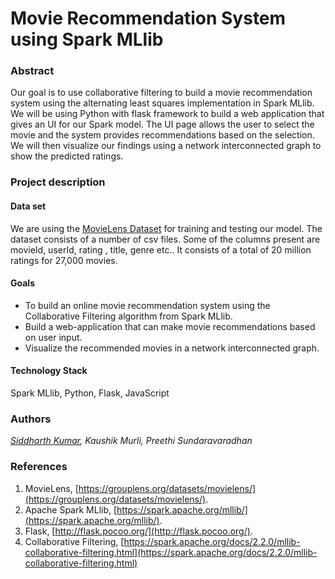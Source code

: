 # Movie Recommendation System using Spark MLlib

### Abstract
Our goal is to use collaborative filtering to build a movie recommendation system using the alternating least squares implementation in Spark MLlib.  We will be using Python with flask framework to build a web application that gives an UI for our Spark model. The UI page allows the user to select the movie and the system provides recommendations based on the selection. 
We will then visualize our findings using a network interconnected graph to show the predicted ratings. 

### Project description

#### Data set 
We are using the [MovieLens Dataset](https://grouplens.org/datasets/movielens/) for training and testing our model.
The dataset consists of a number of csv files. Some of the columns present are movieId, userId, rating , title, genre etc..  It consists of a total of 20 million ratings for 27,000 movies.

#### Goals
* To build an online movie recommendation system using the Collaborative Filtering algorithm from Spark MLlib.
* Build a web-application that can make movie recommendations based on user input.
* Visualize the recommended movies in a network interconnected graph.

#### Technology Stack
Spark MLlib, Python, Flask, JavaScript

### Authors
_[Siddharth Kumar](https://github.com/sidkuma24), Kaushik Murli, Preethi Sundaravaradhan_

### References
1. MovieLens, [https://grouplens.org/datasets/movielens/](https://grouplens.org/datasets/movielens/).
2. Apache Spark MLlib, [https://spark.apache.org/mllib/](https://spark.apache.org/mllib/).
3. Flask, [http://flask.pocoo.org/](http://flask.pocoo.org/).
4. Collaborative Filtering, [https://spark.apache.org/docs/2.2.0/mllib-collaborative-filtering.html](https://spark.apache.org/docs/2.2.0/mllib-collaborative-filtering.html)
